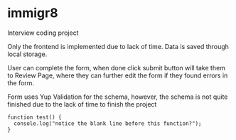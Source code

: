 # immigr8
Interview coding project

Only the frontend is implemented due to lack of time.
Data is saved through local storage.

User can complete the form, when done click submit button will take them to Review Page, where they can further edit the form if they found errors in the form.

Form uses Yup Validation for the schema, however, the schema is not quite finished due to the lack of time to finish the project

```
function test() {
  console.log("notice the blank line before this function?");
}
```
